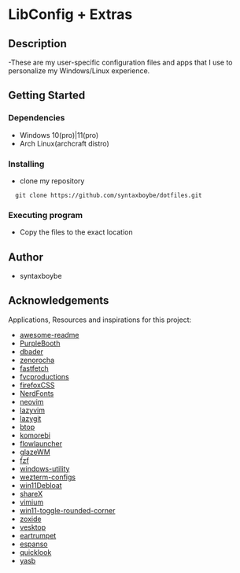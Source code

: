 # LibConfig + Extras

## Description

-These are my user-specific configuration files and apps that I use to personalize my Windows/Linux experience.

## Getting Started

### Dependencies

- Windows 10(pro)|11(pro)
- Arch Linux(archcraft distro)

### Installing

- clone my repository

```
  git clone https://github.com/syntaxboybe/dotfiles.git
```

### Executing program

- Copy the files to the exact location

## Author

- syntaxboybe

## Acknowledgements

Applications, Resources and inspirations for this project:

- [awesome-readme](https://github.com/matiassingers/awesome-readme)
- [PurpleBooth](https://gist.github.com/PurpleBooth/109311bb0361f32d87a2)
- [dbader](https://github.com/dbader/readme-template)
- [zenorocha](https://gist.github.com/zenorocha/4526327)
- [fastfetch](https://github.com/fastfetch-cli/fastfetch)
- [fvcproductions](https://gist.github.com/fvcproductions/1bfc2d4aecb01a834b46)
- [firefoxCSS](https://firefoxcss-store.github.io/)
- [NerdFonts](nerdfonts.com)
- [neovim](https://neovim.io/)
- [lazyvim](https://www.lazyvim.org)
- [lazygit](https://github.com/jesseduffield/lazygit)
- [btop](https://github.com/aristocratos/btop4win)
- [komorebi](https://lgug2z.github.io/komorebi/)
- [flowlauncher](https://www.flowlauncher.com/)
- [glazeWM](https://github.com/glzr-io/glazewm)
- [fzf](https://github.com/junegunn/fzf)
- [windows-utility](https://github.com/ChrisTitusTech/winutil)
- [wezterm-configs](https://github.com/KevinSilvester/wezterm-config)
- [win11Debloat](https://github.com/Raphire/Win11Debloat)
- [shareX](https://getsharex.com/)
- [vimium](https://vimium.github.io/)
- [win11-toggle-rounded-corner](https://github.com/oberrich/win11-toggle-rounded-corners)
- [zoxide](https://github.com/ajeetdsouza/zoxide)
- [vesktop](https://github.com/Vencord/Vesktop)
- [eartrumpet](https://eartrumpet.app/)
- [espanso](https://espanso.org/)
- [quicklook](https://github.com/QL-Win/QuickLook)
- [yasb](https://github.com/amnweb/yasb)
